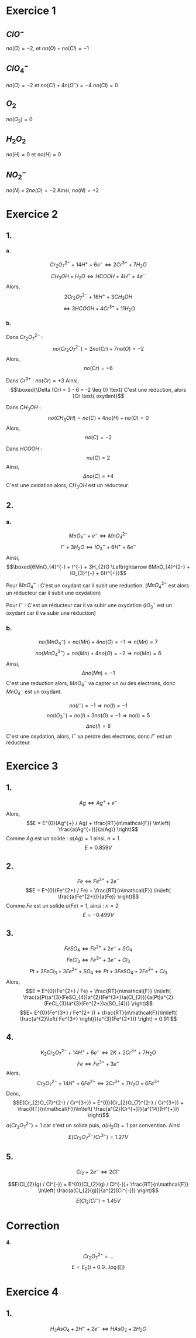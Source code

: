 # Exercice 1
## $ClO^{-}$
$no(O) = -2$, et $no(O)+no(Cl) = -1$

## $ClO_{4}^{-}$
$no(O) = -2$ et $no(Cl) + 4n(O^{-}) = -4$
$no(Cl) = 0$

## $O_{2}$
$no(O_{2}) = 0$

## $H_{2}O_{2}$
$no(H) = 0$ et $no(H) = 0$

## $NO_{2}^{-}$
$no(N) + 2no(O) = -2$
Ainsi, $no(N) = +2$





# Exercice 2
## 1.
#### a.
$$Cr_{2}O_{7}^{2-} + 14H^{+} + 6e^{-} \Leftrightarrow 2Cr^{3+} + 7H_{2}O$$
$$CH_{3}OH + H_{2}O  \Leftrightarrow HCOOH + 4H^{+} + 4e^{-}$$
Alors, 
$$2Cr_{2}O_{7}^{2-} + 16H^{+}+ 3 CH_{3}OH $$
$$\Leftrightarrow 3HCOOH +4Cr^{3+} + 11H_{2}O$$
#### b.
Dans $Cr_{2}O_{7}^{2-}$ : 
$$no(Cr_{2}O_{7}^{2-}) = 2no(Cr) + 7no(O) = -2$$
Alors, 
$$no(Cr) = +6$$

Dans $Cr^{3+}$ : $no(Cr) = +3$
Ainsi, 
$$\boxed{\Delta (Cr) = 3 - 6 = -2 \leq 0} \text{ C'est une réduction, alors }Cr \text{ oxydant}$$

Dans $CH_{3}OH$ : 
$$no(CH_{3}OH) = no(C) + 4no(H) + no(O) = 0$$
Alors, 
$$no(C) = -2$$

Dans $HCOOH$ : 
$$no(C) = 2$$
Ainsi, 
$$\Delta no(C) = +4$$
C'est une oxidation alors, $CH_{3}OH$ est un réducteur.

## 2. 
### a.
$$MnO^{-}_{4} + e^{-}\Leftrightarrow MnO_{4}^{2-}$$
$$I^{-} + 3H_{2}O \Leftrightarrow IO^{-}_{3} + 6H^{+} + 6e^{-}$$
Ainsi, 
$$\boxed{6MnO_{4}^{-} + I^{-} + 3H_{2}O \Leftrightarrow 6MnO_{4}^{2-} + IO_{3}^{-} + 6H^{+}}$$

Pour $MnO^{-}_{4}$ : C'est un oxydant car il subit une reduction. ($MnO_{4}^{2-}$ est alors un réducteur car il subit une oxydation)

Pour $I^{-}$ : C'est un réducteur car il va subir une oxydation ($IO_{3}^{-}$ est un oxydant car il va subir une réduction)

### b.
$$no(MnO_{4}^{-}) = no(Mn) + 4 no(O) = -1 \Rightarrow n(Mn) =7$$
$$no(MnO_{4}^{2-}) = no(Mn) + 4no(O) = -2 \Rightarrow no(Mn) = 6$$
Ainsi, 
$$\Delta no(Mn) = -1$$
C'est une reduction alors, $MnO_{4}^{-}$ va capter un ou des electrons, donc $MnO_{4}^{-}$ est un oxydant.

$$no(I^{-}) = -1 \Rightarrow no(I) = -1$$
$$no(IO_{3}^{-}) = no(I) +3no(O) = -1 \Rightarrow no(I) = 5$$
$$\Delta no(I) = 6$$
C'est une oxydation, alors, $I^{-}$ va perdre des electrons, donc $I^{-}$ est un réducteur. 

# Exercice 3
## 1.
$$Ag \Leftrightarrow Ag^{+} +e^{-}$$

Alors, 
$$E = E^{0}(Ag^{+} / Ag) + \frac{RT}{n\mathcal{F}} \ln\left( \frac{a(Ag^{+})}{a(Ag)} \right)$$
Comme $Ag$ est un solide : $a(Ag) = 1$ ainsi, $n=1$
$$E = 0.859 V$$

## 2.
$$Fe \Leftrightarrow Fe^{2+} + 2e^{-}$$
$$E = E^{0}(Fe^{2+} / Fe) + \frac{RT}{n\mathcal{F}} \ln\left( \frac{a(Fe^{2+})}{a(Fe)} \right)$$
Comme $Fe$ est un solide $a(Fe) = 1$, ainsi : $n=2$
$$E = -0.499 V$$

## 3.
$$FeSO_{4} \Leftrightarrow Fe^{2+} + 2e^{-} + SO_{4}$$
$$FeCl_{3} \Leftrightarrow Fe^{3+} + 3e^{-} + Cl_{3}$$
$$Pt + 2FeCl_{3} + 3Fe^{2+} +SO_{4} \Leftrightarrow Pt + 3FeSO_{4} + 2 Fe^{3+} + Cl_{3}$$
Alors, 
$$E = E^{0}(Fe^{2+} / Fe) + \frac{RT}{n\mathcal{F}} \ln\left( \frac{a(Pt)a^{3}(FeSO_{4})a^{2}(Fe^{3+})a(Cl_{3})}{a(Pt)a^{2}(FeCl_{3})a^{3}(Fe^{2+})a(SO_{4})} \right)$$
$$E=  E^{0}(Fe^{3+} / Fe^{2+ }) + \frac{RT}{n\mathcal{F}}\ln\left( \frac{a^{2}\left( Fe^{3+} \right)}{a^{3}(Fe^{2+})} \right) = 0.91 $$

## 4.
$$K_{2}Cr_{2}O_{7}^{2-} +14H^{+} + 6e^{-} \Leftrightarrow 2K + 2Cr^{3+} + 7H_{2}O $$
$$Fe \Leftrightarrow Fe^{3+} + 3e^{-}$$
Alors, 
$$Cr_{2}O_{7}^{2-} + 14H^{+} + 6Fe^{2+} \Leftrightarrow 2Cr^{3+} + 7H_{2}O + 6Fe^{3+}$$
Donc, 
$$E(Cr_{2}O_{7}^{2-} / Cr^{3+}) = E^{0}(Cr_{2}O_{7}^{2-} / Cr^{3+}) + \frac{RT}{n\mathcal{F}}\ln\left( \frac{a^{2}(Cr^{+})}{a^{14}(H^{+})} \right)$$
$a(Cr_{2}O_{7}^{2-}) = 1$ car c'est un solide puis, $a(H_{2}O) = 1$ par convention.
Ainsi 
$$E(Cr_{2}O_{7}^{2-} / Cr^{3+}) = 1.27 V$$

## 5.
$$Cl_{2} + 2e^{-}\Leftrightarrow 2Cl^{-}$$

$$E(Cl_{2}(g) / Cl^{-}) =  E^{0}(Cl_{2}(g) / Cl^{-})+ \frac{RT}{n\mathcal{F}} \ln\left( \frac{a(Cl_{2}(g))}{a^{2}(Cl^{-})} \right)$$
$$E(Cl_{2}/Cl^{-}) = 1.45 V$$

# Correction
#### 4.
$$Cr_{2}O_{7}^{2-}+ \dots$$
$$E = E_{0}()+ 0.0\dots \log([])$$



# Exercice 4
## 1.
$$H_{3}AsO_{4} + 2H^{+} + 2e^{-} \Leftrightarrow HAsO_{2} + 2H_{2}O$$
